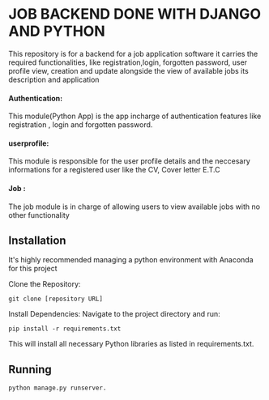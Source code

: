 # JOB BACKEND DONE WITH DJANGO AND PYTHON

This repository is for a backend for a job application software it carries the required functionalities, like registration,login, forgotten password, user profile view, creation and update  alongside the view of available jobs its description and application 


#### Authentication:
This module(Python App) is the app incharge of authentication features like registration , login and forgotten password.


#### userprofile:
This module is responsible for the user profile details and the neccesary informations for a registered user like the CV, Cover letter E.T.C



#### Job :
The job module is in charge of allowing users to view available jobs with no other functionality 



## Installation
It's highly recommended managing a python environment with Anaconda for this project 

Clone the Repository:
```
git clone [repository URL]
```
Install Dependencies:
Navigate to the project directory and run:
```
pip install -r requirements.txt
```
This will install all necessary Python libraries as listed in requirements.txt.


## Running
```
python manage.py runserver.
```